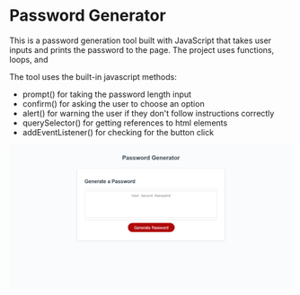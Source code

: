 # Password Generator

This is a password generation tool built with JavaScript that takes user inputs and prints the password to the page. The project uses functions, loops, and 

The tool uses the built-in javascript methods:
- prompt() for taking the password length input
- confirm() for asking the user to choose an option
- alert() for warning the user if they don't follow instructions correctly
- querySelector() for getting references to html elements
- addEventListener() for checking for the button click

![](/images/password-generator-screenshot.png)
